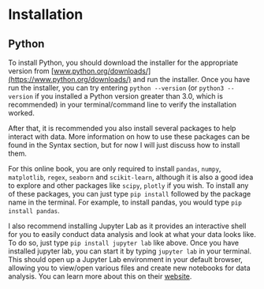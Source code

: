 # Installation

## Python

To install Python, you should download the installer for the appropriate version from [www.python.org/downloads/](https://www.python.org/downloads/) and run the installer. Once you have run the installer, you can try entering `python --version` (or `python3 --version` if you installed a Python version greater than 3.0, which is recommended) in your terminal/command line to verify the installation worked.

After that, it is recommended you also install several packages to help interact with data. More information on how to use these packages can be found in the Syntax section, but for now I will just discuss how to install them. 

For this online book, you are only required to install `pandas`, `numpy`, `matplotlib`, `regex`, `seaborn` and `scikit-learn`, although it is also a good idea to explore and other packages like `scipy`, `plotly` if you wish. To install any of these packages, you can just type `pip install` followed by the package name in the terminal. For example, to install pandas, you would type `pip install pandas`.

I also recommend installing Jupyter Lab as it provides an interactive shell for you to easily conduct data analysis and look at what your data looks like. To do so, just type `pip install jupyter lab` like above. Once you have installed jupyter lab, you can start it by typing `jupyter lab` in your terminal. This should open up a Jupyter Lab environment in your default browser, allowing you to view/open various files and create new notebooks for data analysis. You can learn more about this on their [website](https://jupyter.org/).